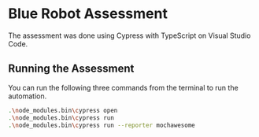 # Blue Robot Assessment
The assessment was done using Cypress with TypeScript on Visual Studio Code.
## Running the Assessment 
You can run the following three commands from the terminal to run the automation.
```sh
.\node_modules.bin\cypress open
.\node_modules.bin\cypress run
.\node_modules.bin\cypress run --reporter mochawesome
```
